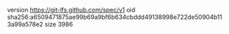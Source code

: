 version https://git-lfs.github.com/spec/v1
oid sha256:a6509471875ae99b69a9bf6b634cbddd49138998e722de50904b113a99a578e2
size 3986
